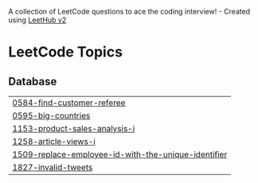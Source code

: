 A collection of LeetCode questions to ace the coding interview! - Created using [LeetHub v2](https://github.com/arunbhardwaj/LeetHub-2.0)
<!---LeetCode Topics Start-->
# LeetCode Topics
## Database
|  |
| ------- |
| [0584-find-customer-referee](https://github.com/abhisheksaxena15/LeetCode/tree/master/0584-find-customer-referee) |
| [0595-big-countries](https://github.com/abhisheksaxena15/LeetCode/tree/master/0595-big-countries) |
| [1153-product-sales-analysis-i](https://github.com/abhisheksaxena15/LeetCode/tree/master/1153-product-sales-analysis-i) |
| [1258-article-views-i](https://github.com/abhisheksaxena15/LeetCode/tree/master/1258-article-views-i) |
| [1509-replace-employee-id-with-the-unique-identifier](https://github.com/abhisheksaxena15/LeetCode/tree/master/1509-replace-employee-id-with-the-unique-identifier) |
| [1827-invalid-tweets](https://github.com/abhisheksaxena15/LeetCode/tree/master/1827-invalid-tweets) |
<!---LeetCode Topics End-->